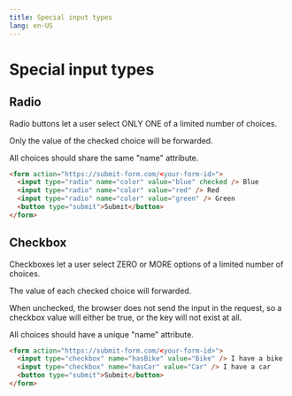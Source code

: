 ```yaml
---
title: Special input types
lang: en-US
---
```


# Special input types

## Radio

Radio buttons let a user select ONLY ONE of a limited number of choices.

Only the value of the checked choice will be forwarded.

All choices should share the same "name" attribute.

```html
<form action="https://submit-form.com/<your-form-id>">
  <input type="radio" name="color" value="blue" checked /> Blue
  <input type="radio" name="color" value="red" /> Red
  <input type="radio" name="color" value="green" /> Green
  <button type="submit">Submit</button>
</form>
```

## Checkbox

Checkboxes let a user select ZERO or MORE options of a limited number of choices.

The value of each checked choice will forwarded.

When unchecked, the browser does not send the input in the request, so a checkbox value will either be true, or the key will not exist at all.

All choices should have a unique "name" attribute.

```html
<form action="https://submit-form.com/<your-form-id>">
  <input type="checkbox" name="hasBike" value="Bike" /> I have a bike
  <input type="checkbox" name="hasCar" value="Car" /> I have a car
  <button type="submit">Submit</button>
</form>
```
